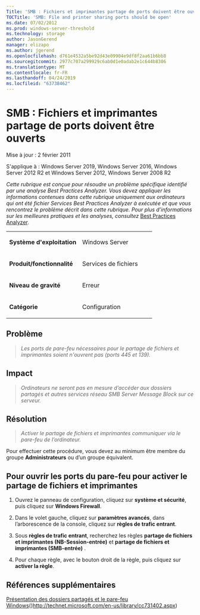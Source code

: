 ```yaml
---
Title: 'SMB : Fichiers et imprimantes partage de ports doivent être ouverts'
TOCTitle: 'SMB: File and printer sharing ports should be open'
ms.date: 07/02/2012
ms.prod: windows-server-threshold
ms.technology: storage
author: JasonGerend
manager: elizapo
ms.author: jgerend
ms.openlocfilehash: d761e4532a5be92d43e09904e9df8f2aa61b6bb8
ms.sourcegitcommit: 2977c707a299929c6ab0d1e0adab2e1c644b8306
ms.translationtype: MT
ms.contentlocale: fr-FR
ms.lasthandoff: 04/24/2019
ms.locfileid: "63738462"
---
```

# <a name="smb-file-and-printer-sharing-ports-should-be-open"></a>SMB : Fichiers et imprimantes partage de ports doivent être ouverts


Mise à jour : 2 février 2011

S'applique à : Windows Server 2019, Windows Server 2016, Windows Server 2012 R2 et Windows Server 2012, Windows Server 2008 R2

*Cette rubrique est conçue pour résoudre un problème spécifique identifié par une analyse Best Practices Analyzer. Vous devez appliquer les informations contenues dans cette rubrique uniquement aux ordinateurs qui ont été fichier Services Best Practices Analyzer à exécutée et que vous rencontrez le problème décrit dans cette rubrique. Pour plus d’informations sur les meilleures pratiques et les analyses, consultez* [Best Practices Analyzer](http://go.microsoft.com/fwlink/?linkid=122786%0d%0a).


<table>
<colgroup>
<col style="width: 50%" />
<col style="width: 50%" />
</colgroup>
<tbody>
<tr class="odd">
<td><p><strong>Système d'exploitation</strong></p></td>
<td><p>Windows Server</p></td>
</tr>
<tr class="even">
<td><p><strong>Produit/fonctionnalité</strong></p></td>
<td><p>Services de fichiers</p></td>
</tr>
<tr class="odd">
<td><p><strong>Niveau de gravité</strong></p></td>
<td><p>Erreur</p></td>
</tr>
<tr class="even">
<td><p><strong>Catégorie</strong></p></td>
<td><p>Configuration</p></td>
</tr>
</tbody>
</table>

## <a name="issue"></a>Problème

> *Les ports de pare-feu nécessaires pour le partage de fichiers et imprimantes soient n'ouvrent pas (ports 445 et 139).*

## <a name="impact"></a>Impact

> *Ordinateurs ne seront pas en mesure d’accéder aux dossiers partagés et autres services réseau SMB Server Message Block sur ce serveur.*

## <a name="resolution"></a>Résolution

> *Activer le partage de fichiers et imprimantes communiquer via le pare-feu de l’ordinateur.*

Pour effectuer cette procédure, vous devez au minimum être membre du groupe **Administrateurs** ou d’un groupe équivalent.

## <a name="to-open-the-firewall-ports-to-enable-file-and-printer-sharing"></a>Pour ouvrir les ports du pare-feu pour activer le partage de fichiers et imprimantes

1.  Ouvrez le panneau de configuration, cliquez sur **système et sécurité**, puis cliquez sur **Windows Firewall**.

2.  Dans le volet gauche, cliquez sur **paramètres avancés**, dans l’arborescence de la console, cliquez sur **règles de trafic entrant**.

3.  Sous **règles de trafic entrant**, recherchez les règles **partage de fichiers et imprimantes (NB-Session-entrée)** et **partage de fichiers et imprimantes (SMB-entrée)** .

4.  Pour chaque règle, avec le bouton droit de la règle, puis cliquez sur **activer la règle**.

## <a name="additional-references"></a>Références supplémentaires

[Présentation des dossiers partagés et le pare-feu Windows](http://technet.microsoft.com/en-us/library/cc731402.aspx)()http://technet.microsoft.com/en-us/library/cc731402.aspx)

